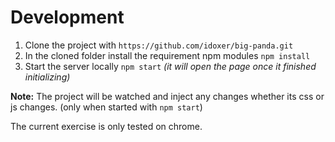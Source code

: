 # Development

1. Clone the project with `https://github.com/idoxer/big-panda.git`
2. In the cloned folder install the requirement npm modules `npm install`
3. Start the server locally `npm start` _(it will open the page once it finished initializing)_


**Note:** The project will be watched and inject any changes whether its css or js changes. (only when started with `npm start`)


The current exercise is only tested on chrome. 
